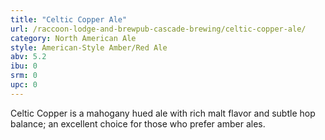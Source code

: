 ```yaml
---
title: "Celtic Copper Ale"
url: /raccoon-lodge-and-brewpub-cascade-brewing/celtic-copper-ale/
category: North American Ale
style: American-Style Amber/Red Ale
abv: 5.2
ibu: 0
srm: 0
upc: 0
---
```

Celtic Copper is a mahogany hued ale with rich malt flavor and subtle hop balance; an excellent choice for those who prefer amber ales.
